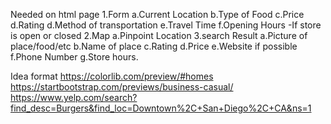 Needed on html page
1.Form
    a.Current Location
    b.Type of Food
    c.Price
    d.Rating
    d.Method of transportation
    e.Travel Time
    f.Opening Hours
        -If store is open or closed
2.Map
    a.Pinpoint Location
3.search Result
    a.Picture of place/food/etc
    b.Name of place
    c.Rating
    d.Price
    e.Website if possible
    f.Phone Number
    g.Store hours.




Idea format
https://colorlib.com/preview/#homes
https://startbootstrap.com/previews/business-casual/
https://www.yelp.com/search?find_desc=Burgers&find_loc=Downtown%2C+San+Diego%2C+CA&ns=1
